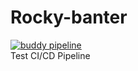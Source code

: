 # Rocky-banter
[![buddy pipeline](https://app.buddy.works/laurandidi21/rocky-banter/pipelines/pipeline/204291/badge.svg?token=1e6d6a35e74dcfe26fb52b650e8ea3a3bd0e6bff3342ab917f03638b32d08151 "buddy pipeline")](https://app.buddy.works/laurandidi21/rocky-banter/pipelines/pipeline/204291)  
Test CI/CD Pipeline